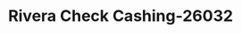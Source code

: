 ---
f_zip-code: 18101
f_state-code: PA
title: Rivera Check Cashing-26032
f_phone: 484-664-7702
f_city-only: Allentown
f_address: 1127 W Hamilton Street Allentown
f_location-unique-id: '26032'
slug: rivera-check-cashing-26032
updated-on: '2024-05-30T13:46:58.046Z'
created-on: '2024-05-30T13:36:59.803Z'
published-on: '2024-05-30T13:54:32.469Z'
f_city-state: cms/city/allentown-pa.md
f_company: cms/company/rivera-check-cashing.md
f_state: cms/state/pennsylvania.md
layout: '[payday-loan].html'
tags: payday-loan
---
